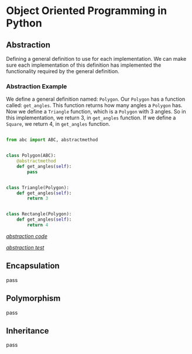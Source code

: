 # Object Oriented Programming in Python

## Abstraction

Defining a general definition to use for each implementation.
We can make sure each implementation of this definition has implemented
the functionality required by the general definition.

### Abstraction Example

We define a general definition named: `Polygon`.
Our `Polygon` has a function called: `get_angles`.
This function returns how many angles a `Polygon` has.
Now we define a `Triangle` function, which is a `Polygon` with
3 angles. So in this implementation, we return 3, in `get_angles` function.
If we define a `Square`, we return 4, in `get_angles` function.

```python

from abc import ABC, abstractmethod


class Polygon(ABC):
    @abstractmethod
    def get_angles(self):
        pass


class Triangle(Polygon):
    def get_angles(self):
        return 3


class Rectangle(Polygon):
    def get_angles(self):
        return 4

```

*[abstraction code](abstraction.py)*

*[abstraction test](tests/test_abstraction.py)*

## Encapsulation

pass

## Polymorphism

pass

## Inheritance

pass
